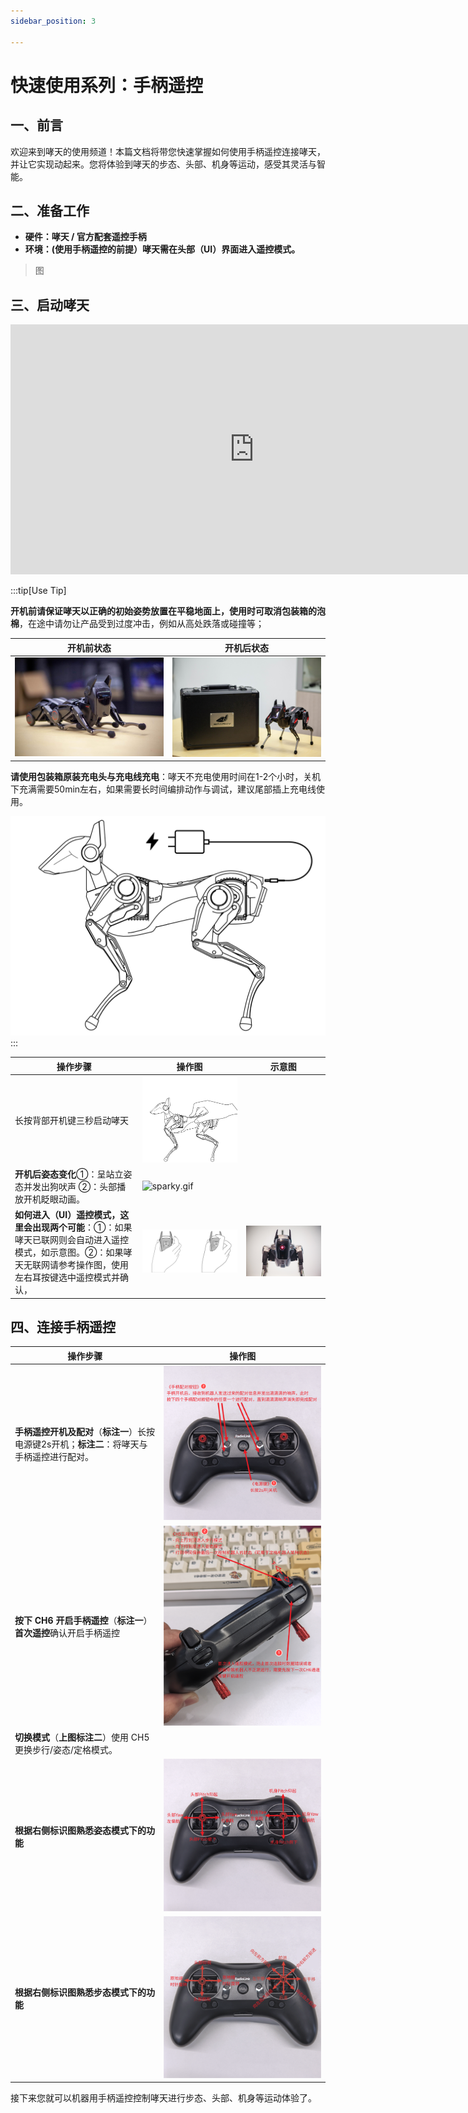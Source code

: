 ```yaml
---
sidebar_position: 3

---
```


# 快速使用系列：手柄遥控

## 一、前言

欢迎来到哮天的使用频道！本篇文档将带您快速掌握如何使用手柄遥控连接哮天，并让它实现动起来。您将体验到哮天的步态、头部、机身等运动，感受其灵活与智能。

## 二、准备工作

- **硬件：哮天 / 官方配套遥控手柄**
- **环境：(使用手柄遥控的前提）哮天需在头部（UI）界面进入遥控模式。**

>图

## 三、启动哮天

<iframe width="780" height="400" src="https://www.youtube.com/embed/5XsQ4V2q488?si=RPv1GSvDMWLclHD0" title="YouTube video player" frameborder="0" allow="accelerometer; autoplay; clipboard-write; encrypted-media; gyroscope; picture-in-picture; web-share" referrerpolicy="strict-origin-when-cross-origin" allowfullscreen></iframe>

:::tip[Use Tip]

**开机前请保证哮天以正确的初始姿势放置在平稳地面上，使用时可取消包装箱的泡棉**，在途中请勿让产品受到过度冲击，例如从高处跌落或碰撞等；

| 开机前状态 | 开机后状态 |
|----------|----------|
| ![sparky_crouch](./img/Quick_use_img/crouch.jpg) | ![sparky_ctand](./img/Quick_use_img/stand.jpg) |


**请使用包装箱原装充电头与充电线充电**：哮天不充电使用时间在1-2个小时，关机下充满需要50min左右，如果需要长时间编排动作与调试，建议尾部插上充电线使用。

![charge](./img/charge.jpg)
:::

| 操作步骤 | 操作图 | 示意图
|---------------|----------|----|
| 长按背部开机键三秒启动哮天 | ![power_on](./img/power_on.jpg) |
| **开机后姿态变化**①：呈站立姿态并发出狗吠声 ②：头部播放开机眨眼动画。 | ![sparky.gif](./../../static/img/sparky.gif) |
| **如何进入（UI）遥控模式，这里会出现两个可能**：①：如果哮天已联网则会自动进入遥控模式，如示意图。②：如果哮天无联网请参考操作图，使用左右耳按键选中遥控模式并确认，|![head_usage](./img/Quick_use_img/head_usage.jpg) | ![sparky_remote](./img/Quick_use_img/sparky_remote.jpg) |

## 四、连接手柄遥控

| 操作步骤  | 操作图 |
|----------|--------|
| **手柄遥控开机及配对**（**标注一**）长按电源键2s开机；**标注二**：将哮天与手柄遥控进行配对。 | ![open](./img/remote/open.png)|
| **按下 CH6 开启手柄遥控**（**标注一**）**首次遥控**确认开启手柄遥控| ![remote](./img/remote/remote.png) |
|**切换模式**（**上图标注二**）使用 CH5 更换步行/姿态/定格模式。|
|**根据右侧标识图熟悉姿态模式下的功能**| ![tip](./img/remote/tip.png) |
| **根据右侧标识图熟悉步态模式下的功能** |![head_tip](./img/remote/head_tip.png)|

接下来您就可以机器用手柄遥控控制哮天进行步态、头部、机身等运动体验了。